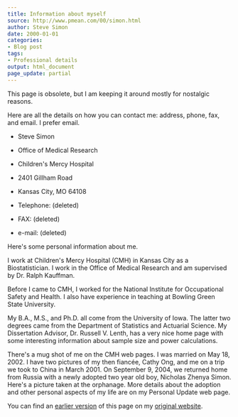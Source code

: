 ```yaml
---
title: Information about myself
source: http://www.pmean.com/00/simon.html
author: Steve Simon
date: 2000-01-01
categories:
- Blog post
tags:
- Professional details
output: html_document
page_update: partial
---
```


This page is obsolete, but I am keeping it around mostly for nostalgic reasons.

<!---More--->

Here are all the details on how you can contact me: address, phone, fax, and email. I prefer email.

+ Steve Simon
+ Office of Medical Research
+ Children's Mercy Hospital
+ 2401 Gillham Road
+ Kansas City, MO 64108

+ Telephone: (deleted)
+ FAX: (deleted)
+ e-mail: (deleted)

Here's some personal information about me.

I work at Children's Mercy Hospital (CMH) in Kansas City as a Biostatistician. I work in the Office of Medical Research and am supervised by Dr. Ralph Kauffman.

Before I came to CMH, I worked for the National Institute for Occupational Safety and Health. I also have experience in teaching at Bowling Green State University.

My B.A., M.S., and Ph.D. all come from the University of Iowa. The latter two degrees came from the Department of Statistics and Actuarial Science. My Dissertation Advisor, Dr. Russell V. Lenth, has a very nice home page with some interesting information about sample size and power calculations.

There's a mug shot of me on the CMH web pages. I was married on May 18, 2002. I have two pictures of my then fiancée, Cathy Ong, and me on a trip we took to China in March 2001. On September 9, 2004, we returned home from Russia with a newly adopted two year old boy, Nicholas Zhenya Simon. Here's a picture taken at the orphanage. More details about the adoption and other personal aspects of my life are on my Personal Update web page.

You can find an [earlier version][sim1] of this page on my [original website][sim2].

[sim1]: http://www.pmean.com/00/simon.html
[sim2]: http://www.pmean.com/original_site.html
